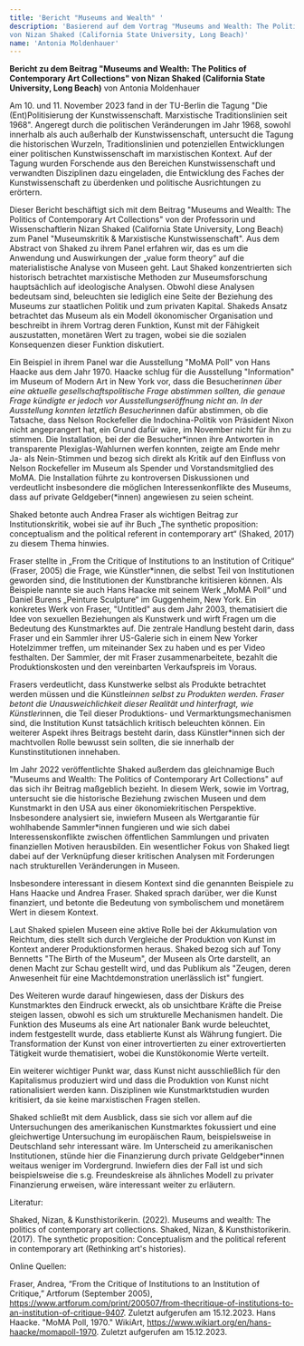 ```yaml
---
title: 'Bericht "Museums and Wealth" '
description: 'Basierend auf dem Vortrag "Museums and Wealth: The Politics of Contemporary Art Collections"
von Nizan Shaked (California State University, Long Beach)'
name: 'Antonia Moldenhauer'
---
```


**Bericht zu dem Beitrag "Museums and Wealth: The Politics of Contemporary Art Collections" von Nizan Shaked (California State University, Long Beach)** von Antonia Moldenhauer


Am 10. und 11. November 2023 fand in der TU-Berlin die Tagung "Die (Ent)Politisierung der Kunstwissenschaft. Marxistische Traditionslinien seit 1968". Angeregt durch die politischen Veränderungen im Jahr 1968, sowohl innerhalb als auch außerhalb der Kunstwissenschaft, 
untersucht die Tagung die historischen Wurzeln, Traditionslinien und potenziellen
Entwicklungen einer politischen Kunstwissenschaft im marxistischen Kontext. Auf der Tagung
wurden Forschende aus den Bereichen Kunstwissenschaft und verwandten Disziplinen dazu
eingeladen, die Entwicklung des Faches der Kunstwissenschaft zu überdenken und politische
Ausrichtungen zu erörtern.

Dieser Bericht beschäftigt sich mit dem Beitrag "Museums and Wealth: The Politics of
Contemporary Art Collections" von der Professorin und Wissenschaftlerin Nizan Shaked
(California State University, Long Beach) zum Panel "Museumskritik & Marxistische
Kunstwissenschaft". Aus dem Abstract von Shaked zu ihrem Panel erfahren wir, das es um die
Anwendung und Auswirkungen der „value form theory“ auf die materialistische Analyse von
Museen geht. Laut Shaked konzentrierten sich historisch betrachtet marxistische Methoden
zur Museumsforschung hauptsächlich auf ideologische Analysen. Obwohl diese Analysen
bedeutsam sind, beleuchten sie lediglich eine Seite der Beziehung des Museums zur
staatlichen Politik und zum privaten Kapital. Shakeds Ansatz betrachtet das Museum als ein
Modell ökonomischer Organisation und beschreibt in ihrem Vortrag deren Funktion, Kunst mit
der Fähigkeit auszustatten, monetären Wert zu tragen, wobei sie die sozialen Konsequenzen
dieser Funktion diskutiert.

Ein Beispiel in ihrem Panel war die Ausstellung "MoMA Poll" von Hans Haacke aus dem Jahr 1970. Haacke schlug für die Ausstellung "Information" im Museum of Modern Art in New York
vor, dass die Besucher*innen über eine aktuelle gesellschaftspolitische Frage abstimmen
sollten, die genaue Frage kündigte er jedoch vor Ausstellungseröffnung nicht an. In der
Ausstellung konnten letztlich Besucher*innen dafür abstimmen, ob die Tatsache, dass Nelson Rockefeller die Indochina-Politik von Präsident Nixon nicht angeprangert hat, ein Grund dafür
wäre, im November nicht für ihn zu stimmen. Die Installation, bei der die Besucher*innen ihre
Antworten in transparente Plexiglas-Wahlurnen werfen konnten, zeigte am Ende mehr Ja- als
Nein-Stimmen und bezog sich direkt als Kritik auf den Einfluss von Nelson Rockefeller im
Museum als Spender und Vorstandsmitglied des MoMA. Die Installation führte zu
kontroversen Diskussionen und verdeutlicht insbesondere die möglichen Interessenkonflikte
des Museums, dass auf private Geldgeber(*innen) angewiesen zu seien scheint.

Shaked betonte auch Andrea Fraser als wichtigen Beitrag zur Institutionskritik, wobei sie auf
ihr Buch „The synthetic proposition: conceptualism and the political referent in contemporary
art“ (Shaked, 2017) zu diesem Thema hinwies.

Fraser stellte in „From the Critique of Institutions to an Institution of Critique“ (Fraser, 2005)
die Frage, wie Künstler*innen, die selbst Teil von Institutionen geworden sind, die Institutionen
der Kunstbranche kritisieren können. Als Beispiele nannte sie auch Hans Haacke mit seinem
Werk „MoMA Poll“ und Daniel Burens „Peinture Sculpture“ im Guggenheim, New York. Ein
konkretes Werk von Fraser, "Untitled" aus dem Jahr 2003, thematisiert die Idee von sexuellen
Beziehungen als Kunstwerk und wirft Fragen um die Bedeutung des Kunstmarktes auf. Die
zentrale Handlung besteht darin, dass Fraser und ein Sammler ihrer US-Galerie sich in einem
New Yorker Hotelzimmer treffen, um miteinander Sex zu haben und es per Video festhalten.
Der Sammler, der mit Fraser zusammenarbeitete, bezahlt die Produktionskosten und den
vereinbarten Verkaufspreis im Voraus.

Frasers verdeutlicht, dass Kunstwerke selbst als Produkte betrachtet werden müssen und die
Künstle*innen selbst zu Produkten werden. Fraser betont die Unausweichlichkeit dieser
Realität und hinterfragt, wie Künstler*innen, die Teil dieser Produktions- und
Vermarktungsmechanismen sind, die Institution Kunst tatsächlich kritisch beleuchten können.
Ein weiterer Aspekt ihres Beitrags besteht darin, dass Künstler*innen sich der machtvollen
Rolle bewusst sein sollten, die sie innerhalb der Kunstinstitutionen innehaben.

Im Jahr 2022 veröffentlichte Shaked außerdem das gleichnamige Buch "Museums and Wealth:
The Politics of Contemporary Art Collections" auf das sich ihr Beitrag maßgeblich bezieht. In
diesem Werk, sowie im Vortrag, untersucht sie die historische Beziehung zwischen Museen
und dem Kunstmarkt in den USA aus einer ökonomiekritischen Perspektive. Insbesondere
analysiert sie, inwiefern Museen als Wertgarantie für wohlhabende Sammler*innen fungieren und wie sich dabei Interessenskonflikte zwischen öffentlichen Sammlungen und privaten
finanziellen Motiven herausbilden. Ein wesentlicher Fokus von Shaked liegt dabei auf der
Verknüpfung dieser kritischen Analysen mit Forderungen nach strukturellen Veränderungen in
Museen.

Insbesondere interessant in diesem Kontext sind die genannten Beispiele zu Hans Haacke und
Andrea Fraser. Shaked sprach darüber, wer die Kunst finanziert, und betonte die Bedeutung
von symbolischem und monetärem Wert in diesem Kontext.

Laut Shaked spielen Museen eine aktive Rolle bei der Akkumulation von Reichtum, dies stellt
sich durch Vergleiche der Produktion von Kunst im Kontext anderer Produktionsformen
heraus. Shaked bezog sich auf Tony Bennetts "The Birth of the Museum", der Museen als Orte
darstellt, an denen Macht zur Schau gestellt wird, und das Publikum als "Zeugen, deren
Anwesenheit für eine Machtdemonstration unerlässlich ist" fungiert.

Des Weiteren wurde darauf hingewiesen, dass der Diskurs des Kunstmarktes den Eindruck
erweckt, als ob unsichtbare Kräfte die Preise steigen lassen, obwohl es sich um strukturelle
Mechanismen handelt. Die Funktion des Museums als eine Art nationaler Bank wurde
beleuchtet, indem festgestellt wurde, dass etablierte Kunst als Währung fungiert. Die
Transformation der Kunst von einer introvertierten zu einer extrovertierten Tätigkeit wurde
thematisiert, wobei die Kunstökonomie Werte verteilt.

Ein weiterer wichtiger Punkt war, dass Kunst nicht ausschließlich für den Kapitalismus
produziert wird und dass die Produktion von Kunst nicht rationalisiert werden kann.
Disziplinen wie Kunstmarktstudien wurden kritisiert, da sie keine marxistischen Fragen stellen.

Shaked schließt mit dem Ausblick, dass sie sich vor allem auf die Untersuchungen des
amerikanischen Kunstmarktes fokussiert und eine gleichwertige Untersuchung im
europäischen Raum, beispielsweise in Deutschland sehr interessant wäre. Im Unterscheid zu
amerikanischen Institutionen, stünde hier die Finanzierung durch private Geldgeber*innen
weitaus weniger im Vordergrund. Inwiefern dies der Fall ist und sich beispielsweise die s.g.
Freundeskreise als ähnliches Modell zu privater Finanzierung erweisen, wäre interessant
weiter zu erläutern.

Literatur:

Shaked, Nizan, & Kunsthistorikerin. (2022). Museums and wealth: The politics of contemporary
art collections.
Shaked, Nizan, & Kunsthistorikerin. (2017). The synthetic proposition: Conceptualism and the
political referent in contemporary art (Rethinking art's histories).


Online Quellen:

Fraser, Andrea, “From the Critique of Institutions to an Institution of
Critique,” Artforum (September 2005), https://www.artforum.com/print/200507/from-thecritique-of-institutions-to-an-institution-of-critique-9407. Zuletzt aufgerufen am 15.12.2023.
Hans Haacke. "MoMA Poll, 1970." WikiArt, https://www.wikiart.org/en/hans-haacke/momapoll-1970. Zuletzt aufgerufen am 15.12.2023.